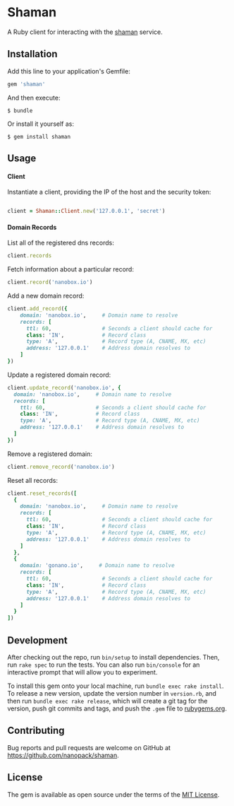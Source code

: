 # Shaman

A Ruby client for interacting with the [shaman](https://github.com/nanopack/shaman) service.

## Installation

Add this line to your application's Gemfile:

```ruby
gem 'shaman'
```

And then execute:

    $ bundle

Or install it yourself as:

    $ gem install shaman

## Usage

#### Client

Instantiate a client, providing the IP of the host and the security token:
```ruby

client = Shaman::Client.new('127.0.0.1', 'secret')

```

#### Domain Records

List all of the registered dns records:
```ruby
client.records
```

Fetch information about a particular record:
```ruby
client.record('nanobox.io')
```

Add a new domain record:
```ruby
client.add_record({
    domain: 'nanobox.io',     # Domain name to resolve
    records: [
      ttl: 60,                # Seconds a client should cache for
      class: 'IN',            # Record class
      type: 'A',              # Record type (A, CNAME, MX, etc)
      address: '127.0.0.1'    # Address domain resolves to
    ]
})
```

Update a registered domain record:
```ruby
client.update_record('nanobox.io', {
  domain: 'nanobox.io',     # Domain name to resolve
  records: [
    ttl: 60,                # Seconds a client should cache for
    class: 'IN',            # Record class
    type: 'A',              # Record type (A, CNAME, MX, etc)
    address: '127.0.0.1'    # Address domain resolves to
  ]
})
```

Remove a registered domain:
```ruby
client.remove_record('nanobox.io')
```

Reset all records:
```ruby
client.reset_records([
  {
    domain: 'nanobox.io',     # Domain name to resolve
    records: [
      ttl: 60,                # Seconds a client should cache for
      class: 'IN',            # Record class
      type: 'A',              # Record type (A, CNAME, MX, etc)
      address: '127.0.0.1'    # Address domain resolves to
    ]
  },
  {
    domain: 'gonano.io',     # Domain name to resolve
    records: [
      ttl: 60,                # Seconds a client should cache for
      class: 'IN',            # Record class
      type: 'A',              # Record type (A, CNAME, MX, etc)
      address: '127.0.0.1'    # Address domain resolves to
    ]
  }
])
```

## Development

After checking out the repo, run `bin/setup` to install dependencies. Then, run `rake spec` to run the tests. You can also run `bin/console` for an interactive prompt that will allow you to experiment.

To install this gem onto your local machine, run `bundle exec rake install`. To release a new version, update the version number in `version.rb`, and then run `bundle exec rake release`, which will create a git tag for the version, push git commits and tags, and push the `.gem` file to [rubygems.org](https://rubygems.org).

## Contributing

Bug reports and pull requests are welcome on GitHub at https://github.com/nanopack/shaman.


## License

The gem is available as open source under the terms of the [MIT License](http://opensource.org/licenses/MIT).
